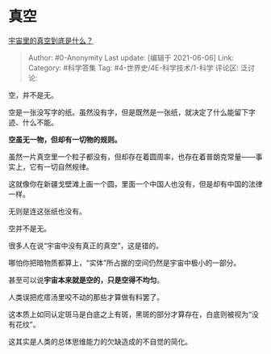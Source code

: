 # 真空
[宇宙里的真空到底是什么？](https://www.zhihu.com/question/325325804/answer/1268463350)

> Author: #0-Anonymity
> Last update: [编辑于 2021-06-06]
> Link:
> Category: #科学答集
> Tag: #4-世界史/4E-科学技术/1-科学
> 评论区:
> 泛讨论:

空，并不是无。

空是一张没写字的纸。虽然没有字，但是既然是一张纸，就决定了什么能留下字迹、什么不能。

**空虽无一物，但却有一切物的规则。**

虽然一片真空里一个粒子都没有，但却存在着圆周率，也存在着普朗克常量——事实上，它有一切自然规律。

这就像你在新疆戈壁滩上画一个圆，里面一个中国人也没有，但是却有中国的法律一样。

无则是连这张纸也没有。

空并不是无。

很多人在说“宇宙中没有真正的真空”，这是错的。

哪怕你把暗物质都算上，“实体”所占据的空间仍然是宇宙中极小的一部分。

甚至可以说**宇宙本来就是空的，只是空得不均匀**。

人类误把疙瘩汤里咬不动的那些才算做有料罢了。

这本质上如同认定斑马是白底之上有斑，黑斑的部分才算存在，白底则被视为“没有花纹”。

这其实是人类的总体思维能力的欠缺造成的不自觉的简化。
